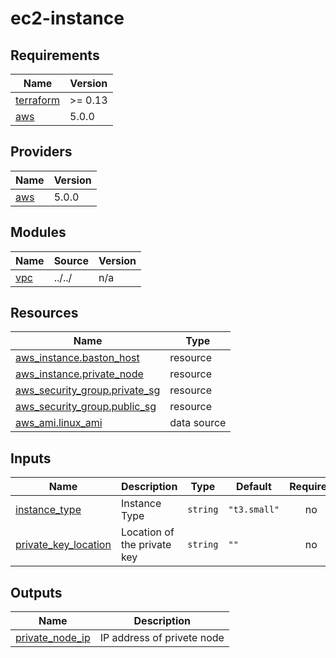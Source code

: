 # ec2-instance

<!-- BEGINNING OF PRE-COMMIT-TERRAFORM DOCS HOOK -->
## Requirements

| Name | Version |
|------|---------|
| <a name="requirement_terraform"></a> [terraform](#requirement\_terraform) | >= 0.13 |
| <a name="requirement_aws"></a> [aws](#requirement\_aws) | 5.0.0 |

## Providers

| Name | Version |
|------|---------|
| <a name="provider_aws"></a> [aws](#provider\_aws) | 5.0.0 |

## Modules

| Name | Source | Version |
|------|--------|---------|
| <a name="module_vpc"></a> [vpc](#module\_vpc) | ../../ | n/a |

## Resources

| Name | Type |
|------|------|
| [aws_instance.baston_host](https://registry.terraform.io/providers/hashicorp/aws/5.0.0/docs/resources/instance) | resource |
| [aws_instance.private_node](https://registry.terraform.io/providers/hashicorp/aws/5.0.0/docs/resources/instance) | resource |
| [aws_security_group.private_sg](https://registry.terraform.io/providers/hashicorp/aws/5.0.0/docs/resources/security_group) | resource |
| [aws_security_group.public_sg](https://registry.terraform.io/providers/hashicorp/aws/5.0.0/docs/resources/security_group) | resource |
| [aws_ami.linux_ami](https://registry.terraform.io/providers/hashicorp/aws/5.0.0/docs/data-sources/ami) | data source |

## Inputs

| Name | Description | Type | Default | Required |
|------|-------------|------|---------|:--------:|
| <a name="input_instance_type"></a> [instance\_type](#input\_instance\_type) | Instance Type | `string` | `"t3.small"` | no |
| <a name="input_private_key_location"></a> [private\_key\_location](#input\_private\_key\_location) | Location of the private key | `string` | `""` | no |

## Outputs

| Name | Description |
|------|-------------|
| <a name="output_private_node_ip"></a> [private\_node\_ip](#output\_private\_node\_ip) | IP address of privete node |
<!-- END OF PRE-COMMIT-TERRAFORM DOCS HOOK -->
